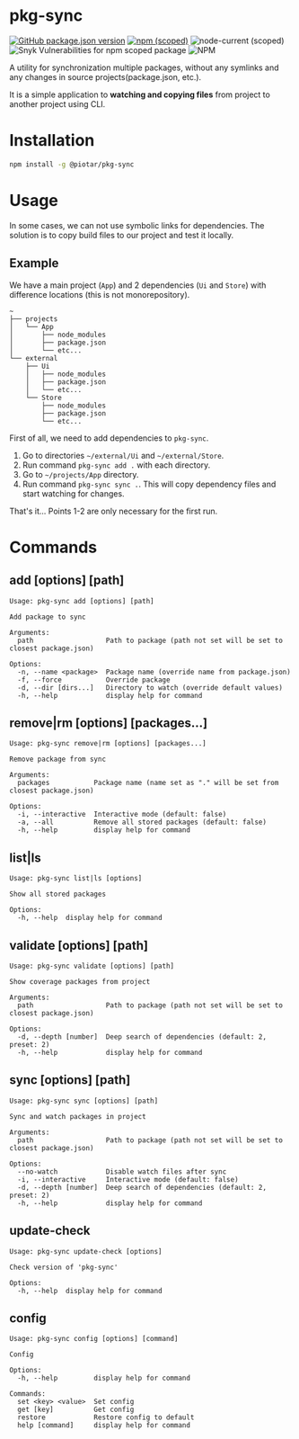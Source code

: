 # pkg-sync

[![GitHub package.json version](https://img.shields.io/github/package-json/v/piotar/pkg-sync)](https://github.com/piotar/pkg-sync)
[![npm (scoped)](https://img.shields.io/npm/v/@piotar/pkg-sync)](https://www.npmjs.com/package/@piotar/pkg-sync)
![node-current (scoped)](https://img.shields.io/node/v/@piotar/pkg-sync)
![Snyk Vulnerabilities for npm scoped package](https://img.shields.io/snyk/vulnerabilities/npm/@piotar/pkg-sync)
![NPM](https://img.shields.io/npm/l/@piotar/pkg-sync)

A utility for synchronization multiple packages, without any symlinks and any changes in source projects(package.json, etc.).

It is a simple application to **watching and copying files** from project to another project using CLI.

# Installation


```sh
npm install -g @piotar/pkg-sync
```

# Usage

In some cases, we can not use symbolic links for dependencies. The solution is to copy build files to our project and test it locally. 

## Example

We have a main project (`App`) and 2 dependencies (`Ui` and `Store`) with difference locations (this is not monorepository).

```
~
├── projects
│   └── App
│       ├── node_modules
│       ├── package.json
│       └── etc...
└── external
    ├── Ui
    │   ├── node_modules
    │   ├── package.json
    │   └── etc...
    └── Store
        ├── node_modules
        ├── package.json
        └── etc...
```

First of all, we need to add dependencies to `pkg-sync`.

1. Go to directories `~/external/Ui` and `~/external/Store`.
2. Run command `pkg-sync add .`  with each directory.
3. Go to `~/projects/App` directory.
4. Run command `pkg-sync sync .`. This will copy dependency files and start watching for changes.

That's it... Points 1-2 are only necessary for the first run.

# Commands

## add [options] [path]

```console
Usage: pkg-sync add [options] [path]

Add package to sync

Arguments:
  path                  Path to package (path not set will be set to closest package.json)

Options:
  -n, --name <package>  Package name (override name from package.json)
  -f, --force           Override package
  -d, --dir [dirs...]   Directory to watch (override default values)
  -h, --help            display help for command

```

## remove|rm [options] [packages...]

```console
Usage: pkg-sync remove|rm [options] [packages...]

Remove package from sync

Arguments:
  packages           Package name (name set as "." will be set from closest package.json)

Options:
  -i, --interactive  Interactive mode (default: false)
  -a, --all          Remove all stored packages (default: false)
  -h, --help         display help for command

```

## list|ls

```console
Usage: pkg-sync list|ls [options]

Show all stored packages

Options:
  -h, --help  display help for command

```

## validate [options] [path]

```console
Usage: pkg-sync validate [options] [path]

Show coverage packages from project

Arguments:
  path                  Path to package (path not set will be set to closest package.json)

Options:
  -d, --depth [number]  Deep search of dependencies (default: 2, preset: 2)
  -h, --help            display help for command

```

## sync [options] [path]

```console
Usage: pkg-sync sync [options] [path]

Sync and watch packages in project

Arguments:
  path                  Path to package (path not set will be set to closest package.json)

Options:
  --no-watch            Disable watch files after sync
  -i, --interactive     Interactive mode (default: false)
  -d, --depth [number]  Deep search of dependencies (default: 2, preset: 2)
  -h, --help            display help for command

```

## update-check

```console
Usage: pkg-sync update-check [options]

Check version of 'pkg-sync'

Options:
  -h, --help  display help for command

```

## config

```console
Usage: pkg-sync config [options] [command]

Config

Options:
  -h, --help         display help for command

Commands:
  set <key> <value>  Set config
  get [key]          Get config
  restore            Restore config to default
  help [command]     display help for command

```
